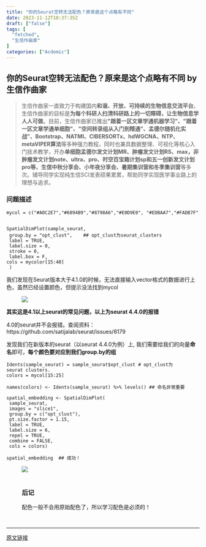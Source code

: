 ```yaml
---
title: "你的Seurat空转无法配色？原来是这个点略有不同"
date: 2023-11-12T10:37:35Z
draft: ["false"]
tags: [
  "fetched",
  "生信作曲家"
]
categories: ["Acdemic"]
---
```

你的Seurat空转无法配色？原来是这个点略有不同 by 生信作曲家
------
<div><section><blockquote><p><span></span><span></span><span></span><span><span></span></span></p><p><span><span>生信作曲家一直致力于构建国内</span><span><strong>和谐、开放、可持续</strong></span><span><strong>的生物信息交流平台</strong>。生信作曲家的目标是<strong>为每个科研人扫清科研路上的一切障碍，让生物信息学人人可做</strong>。目前，生信作曲家已推出</span><span><strong>"</strong><strong>跟着一区文章学通机器学习”、</strong></span><span><strong>"</strong><strong>跟着一区文章学通单细胞</strong><strong>"、"空间转录组从入门到精通”、孟德尔随机化实战”</strong><span><strong>、</strong></span><strong>Bootstrap<span><strong>、</strong></span>NATMI、CIBERSORTx、hdWGCNA、NTP、metaVIPER算法</strong></span><span>等多种强力教程，同时也兼具数据整理、可视化等核心入门技术教学，开办</span></span><strong><span>单细胞孟德尔发文计划MR、</span></strong><span><span><strong>肿瘤发文计划RS、max，非肿瘤发文计划note、ultra、pro、时空百宝箱计划sp</strong><strong>和五一创新发文计划pro</strong></span><span><strong>等、生信中秋分享会、小年夜分享会、暑期集训营和冬季集训营</strong>等多次。辅导同学实现纯生信SCI发表硕果累累，帮助同学实现医学事业路上的理想与追求。</span></span></p></blockquote><h3><span>问题描述</span></h3><pre><code>mycol = c(<span>"#A0C2E7"</span>,<span>"#6894B9"</span>,<span>"#8798A6"</span>,<span>"#E0D9E0"</span>, <span>"#EDBAA7"</span>,<span>"#FADB7F"</span>,<span>"#F3B646"</span>,<span>"#EF9749"</span>, <span>"#B27466"</span>,<span>"#646F3F"</span>,<span>"#899678"</span>,<span>"#C2BC9A"</span>,<span>"#868A63"</span>,<span>"#C4C3BE"</span>,<span>"#DFA0A6"</span>,<span>"#98B3D9"</span>, <span>"#E4BE92"</span>,<span>"#CB6B7A"</span>,<span>"#D5CBDA"</span>,<span>"#f1707d"</span>,<span>"#f15536"</span>,<span>"#ef5767"</span>,<span>"#ae716e"</span>,<span>"#cb8e85"</span>,<span>"#cf8878"</span>,<span>"#c86f67"</span>,<span>"#f1ccb8"</span>,<span>"#f2debd"</span>,<span>"#b8d38f"</span>,<span>"#ddff95"</span>,<span>"#ff9b6a"</span>,<span>"#f1b8f1"</span>,<span>"#d9b8f1"</span>,<span>"#f1ccb8"</span>,<span>"#f1f1b8"</span>,<span>"#b8f1ed"</span>,<span>"#e7dbca"</span>,<span>"#e26538"</span>,<span>"#f3d751"</span>,<span>"#fd803a"</span>,<span>"#fe997b"</span>,<br><br><br>SpatialDimPlot(sample_seurat,<br> group.by = <span>"opt_clust"</span>,    <span>## opt_clust为seurat_clusters</span><br> label = <span>TRUE</span>,<br> label.size = <span>0</span>,<br> stroke = <span>0</span>,<br> label.box = <span>F</span>,<br>cols = mycolor[<span>15</span>:<span>40</span>]<br> )<br></code></pre><p>我们发现在Seurat版本大于4.1.0的时候，无法直接输入vector格式的数据进行上色，虽然已经设置颜色，但提示没法找到mycol</p><figure><figcaption><img data-ratio="0.30092592592592593" data-type="png" data-w="1080" data-src="https://mmbiz.qpic.cn/mmbiz_png/mo60jlFOtaBy1IDfZP7zV3iaAY1N6ApCKxJDwJXib8ebhvqekr9ymED60g21W8yjvhQa78SSVXvFWiaLSsRl6myLQ/640?wx_fmt=png" src="https://mmbiz.qpic.cn/mmbiz_png/mo60jlFOtaBy1IDfZP7zV3iaAY1N6ApCKxJDwJXib8ebhvqekr9ymED60g21W8yjvhQa78SSVXvFWiaLSsRl6myLQ/640?wx_fmt=png"></figcaption></figure><p><span><strong>其实这是4.1以上seurat的常见问题，以上为seurat 4.4.0的报错</strong></span></p><p>4.0的seurat并不会报错。查阅资料：https://github.com/satijalab/seurat/issues/6179</p><p>发现我们在新版本的seurat（以seurat 4.4.0为例）上, 我们需要给我们的向量<span><strong>命名</strong></span>即可，<strong>每个颜色要对应到我们group.by的组</strong></p><pre><code>Idents(sample_seurat) = sample_seurat$opt_clust <span># opt_clust为seurat clusters.</span><br>colors = mycol[<span>15</span>:<span>25</span>]<br><br>names(colors) &lt;- Idents(sample_seurat) %&gt;% levels() <span>## 命名非常重要</span><br><br>spatial_embedding &lt;- SpatialDimPlot(<br> sample_seurat,<br> images = <span>"slice1"</span>,<br> group.by = c(<span>"opt_clust"</span>),<br> pt.size.factor = <span>1.15</span>,<br> label = <span>TRUE</span>,<br> label.size = <span>6</span>,<br> repel = <span>TRUE</span>,<br> combine = <span>FALSE</span>,<br> cols = colors)<br><br>spatial_embedding  <span>## 成功！</span><br></code></pre><figure><figcaption><img data-ratio="0.8759259259259259" data-type="png" data-w="1080" data-src="https://mmbiz.qpic.cn/mmbiz_png/mo60jlFOtaBy1IDfZP7zV3iaAY1N6ApCKE0y2vRJbtaJYtxiaNIwktticV0ibmH7xxXCCway82tpNHJmvlpJYskMiaA/640?wx_fmt=png" src="https://mmbiz.qpic.cn/mmbiz_png/mo60jlFOtaBy1IDfZP7zV3iaAY1N6ApCKE0y2vRJbtaJYtxiaNIwktticV0ibmH7xxXCCway82tpNHJmvlpJYskMiaA/640?wx_fmt=png"><br><br></figcaption><section><h3><span>后记</span></h3><p>配色一般不会用原始配色了，所以学习配色是必须的！</p></section><figcaption><br></figcaption></figure></section><p><mp-style-type data-value="3"></mp-style-type></p></div>  
<hr>
<a href="https://mp.weixin.qq.com/s/azUm_I1e41nCIyQ8ubfU4Q",target="_blank" rel="noopener noreferrer">原文链接</a>
